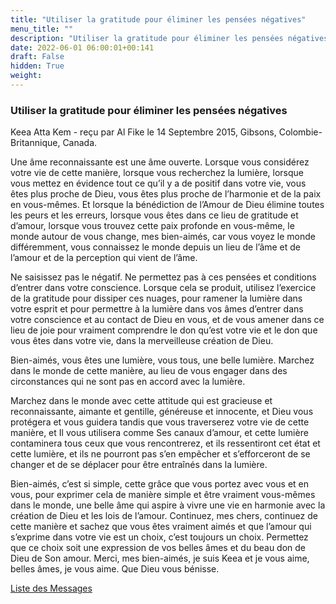 ```yaml
---
title: "Utiliser la gratitude pour éliminer les pensées négatives"
menu_title: ""
description: "Utiliser la gratitude pour éliminer les pensées négatives"
date: 2022-06-01 06:00:01+00:141
draft: False
hidden: True
weight:
---
```

### Utiliser la gratitude pour éliminer les pensées négatives

Keea Atta Kem - reçu par Al Fike le 14 Septembre 2015, Gibsons, Colombie-Britannique, Canada.

Une âme reconnaissante est une âme ouverte. Lorsque vous considérez votre vie de cette manière, lorsque vous recherchez la lumière, lorsque vous mettez en évidence tout ce qu’il y a de positif dans votre vie, vous êtes plus proche de Dieu, vous êtes plus proche de l’harmonie et de la paix en vous-mêmes. Et lorsque la bénédiction de l’Amour de Dieu élimine toutes les peurs et les erreurs, lorsque vous êtes dans ce lieu de gratitude et d’amour, lorsque vous trouvez cette paix profonde en vous-même, le monde autour de vous change, mes bien-aimés, car vous voyez le monde différemment, vous connaissez le monde depuis un lieu de l’âme et de l’amour et de la perception qui vient de l’âme.

Ne saisissez pas le négatif. Ne permettez pas à ces pensées et conditions d’entrer dans votre conscience. Lorsque cela se produit, utilisez l’exercice de la gratitude pour dissiper ces nuages, pour ramener la lumière dans votre esprit et pour permettre à la lumière dans vos âmes d’entrer dans votre conscience et au contact de Dieu en vous, et de vous amener dans ce lieu de joie pour vraiment comprendre le don qu’est votre vie et le don que vous êtes dans votre vie, dans la merveilleuse création de Dieu.

Bien-aimés, vous êtes une lumière, vous tous, une belle lumière. Marchez dans le monde de cette manière, au lieu de vous engager dans des circonstances qui ne sont pas en accord avec la lumière.

Marchez dans le monde avec cette attitude qui est gracieuse et reconnaissante, aimante et gentille, généreuse et innocente, et Dieu vous protégera et vous guidera tandis que vous traverserez votre vie de cette manière, et Il vous utilisera comme Ses canaux d’amour, et cette lumière contaminera tous ceux que vous rencontrerez, et ils ressentiront cet état et cette lumière, et ils ne pourront pas s’en empêcher et s’efforceront de se changer et de se déplacer pour être entraînés dans la lumière.

Bien-aimés, c’est si simple, cette grâce que vous portez avec vous et en vous, pour exprimer cela de manière simple et être vraiment vous-mêmes dans le monde, une belle âme qui aspire à vivre une vie en harmonie avec la création de Dieu et les lois de l’amour. Continuez, mes chers, continuez de cette manière et sachez que vous êtes vraiment aimés et que l’amour qui s’exprime dans votre vie est un choix, c’est toujours un choix. Permettez que ce choix soit une expression de vos belles âmes et du beau don de Dieu de Son amour. Merci, mes bien-aimés, je suis Keea et je vous aime, belles âmes, je vous aime. Que Dieu vous bénisse.

[Liste des Messages](/fr-contemporary-messages/fr-contemporary-messages-by-date-order/fr-contemporary-messages-2015)